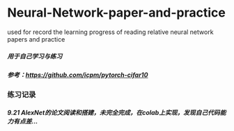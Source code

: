 # Neural-Network-paper-and-practice
used for record the learning progress of reading relative neural network papers and practice

##### 用于自己学习与练习
##### 参考：https://github.com/icpm/pytorch-cifar10

### 练习记录
##### 9.21 AlexNet的论文阅读和搭建，未完全完成，在colab上实现，发现自己代码能力有点差...
